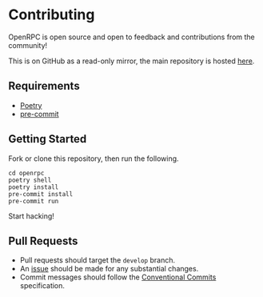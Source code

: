 # Contributing

OpenRPC is open source and open to feedback and contributions from the
community!

This is on GitHub as a read-only mirror, the main repository is hosted
[here](https://gitlab.com/mburkard/openrpc).

## Requirements

- [Poetry](https://python-poetry.org/docs/)
- [pre-commit](https://pre-commit.com/)

## Getting Started

Fork or clone this repository, then run the following.

```shell
cd openrpc
poetry shell
poetry install
pre-commit install
pre-commit run
```

Start hacking!

## Pull Requests

- Pull requests should target the `develop` branch.
- An [issue](https://gitlab.com/mburkard/openrpc/-/issues) should be
  made for any substantial changes.
- Commit messages should follow the
  [Conventional Commits](https://www.conventionalcommits.org/en/v1.0.0/)
  specification.
